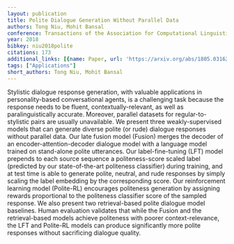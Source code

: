 ```yaml
---
layout: publication
title: Polite Dialogue Generation Without Parallel Data
authors: Tong Niu, Mohit Bansal
conference: Transactions of the Association for Computational Linguistics
year: 2018
bibkey: niu2018polite
citations: 173
additional_links: [{name: Paper, url: 'https://arxiv.org/abs/1805.03162'}]
tags: ["Applications"]
short_authors: Tong Niu, Mohit Bansal
---
```

Stylistic dialogue response generation, with valuable applications in
personality-based conversational agents, is a challenging task because the
response needs to be fluent, contextually-relevant, as well as
paralinguistically accurate. Moreover, parallel datasets for
regular-to-stylistic pairs are usually unavailable. We present three
weakly-supervised models that can generate diverse polite (or rude) dialogue
responses without parallel data. Our late fusion model (Fusion) merges the
decoder of an encoder-attention-decoder dialogue model with a language model
trained on stand-alone polite utterances. Our label-fine-tuning (LFT) model
prepends to each source sequence a politeness-score scaled label (predicted by
our state-of-the-art politeness classifier) during training, and at test time
is able to generate polite, neutral, and rude responses by simply scaling the
label embedding by the corresponding score. Our reinforcement learning model
(Polite-RL) encourages politeness generation by assigning rewards proportional
to the politeness classifier score of the sampled response. We also present two
retrieval-based polite dialogue model baselines. Human evaluation validates
that while the Fusion and the retrieval-based models achieve politeness with
poorer context-relevance, the LFT and Polite-RL models can produce
significantly more polite responses without sacrificing dialogue quality.